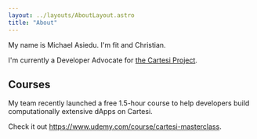 ```yaml
---
layout: ../layouts/AboutLayout.astro
title: "About"
---
```


My name is Michael Asiedu. I'm fit and Christian.

I'm currently a Developer Advocate for [the Cartesi Project](https://cartesi.io).

## Courses

My team recently launched a free 1.5-hour course to help developers build computationally extensive dApps on Cartesi.

Check it out https://www.udemy.com/course/cartesi-masterclass.
